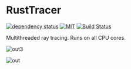 # RustTracer

[![dependency status](https://deps.rs/repo/github/bombinisss/RustTracer/status.svg)](https://deps.rs/repo/github/bombinisss/RustTracer) [![MIT](https://img.shields.io/badge/license-MIT-blue.svg)](https://github.com/Bombinisss/RustTracer/blob/master/LICENSE-MIT.txt) [![Build Status](https://github.com/bombinisss/RustTracer/actions/workflows/rust.yml/badge.svg)](https://github.com/bombinisss/RustTracer/actions?workflow=Rust)

Multithreaded ray tracing. Runs on all CPU cores.

![out3](https://github.com/user-attachments/assets/8c2f76ee-cf0f-4771-829b-0b5ea7507217)

![out](https://github.com/user-attachments/assets/fec5f14a-51f4-4c29-8b7c-60da7fe47f7f)
